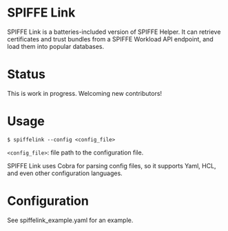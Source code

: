 # SPIFFE Link

SPIFFE Link is a batteries-included version of SPIFFE Helper. It can retrieve certificates and trust bundles from a SPIFFE Workload API endpoint, 
and load them into popular databases.

# Status
This is work in progress. Welcoming new contributors!

# Usage
`$ spiffelink --config <config_file>`

`<config_file>`: file path to the configuration file.

SPIFFE Link uses Cobra for parsing config files, so it supports Yaml, HCL, and even other configuration languages. 

# Configuration
See spiffelink_example.yaml for an example. 